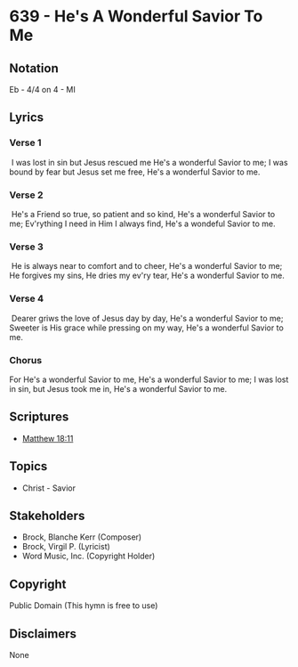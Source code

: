 # 639 - He's A Wonderful Savior To Me

## Notation

Eb - 4/4 on 4 - MI

## Lyrics

### Verse 1

 I was lost in sin but Jesus rescued me He's a wonderful Savior to me; I was bound by fear but Jesus set me free, He's a wonderful Savior to me. 

### Verse 2

 He's a Friend so true, so patient and so kind, He's a wonderful Savior to me; Ev'rything I need in Him I always find, He's a wondeful Savior to me. 

### Verse 3

 He is always near to comfort and to cheer, He's a wonderful Savior to me; He forgives my sins, He  dries my ev'ry tear, He's a wonderful Savior to me.

### Verse 4

 Dearer griws the love of Jesus day by day, He's a wonderful Savior to me; Sweeter is His grace while pressing on my way, He's a wonderful Savior to me. 

### Chorus

For He's a wonderful Savior to me, He's a wonderful Savior to me; I was lost in sin, but Jesus took me in, He's a wonderful Savior to me.


## Scriptures

- [Matthew 18:11](https://www.biblegateway.com/passage/?search=Matthew%2018%3A11)

## Topics

- Christ - Savior

## Stakeholders

- Brock, Blanche Kerr (Composer)
- Brock, Virgil P. (Lyricist)
- Word Music, Inc. (Copyright Holder)

## Copyright

Public Domain
(This hymn is free to use)

## Disclaimers

None

